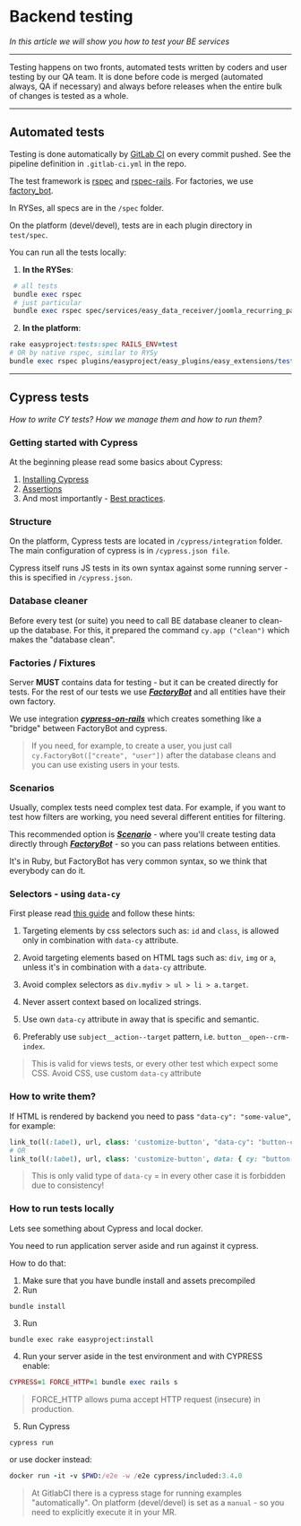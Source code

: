 # Backend testing

*In this article we will show you how to test your BE services*

---

Testing happens on two fronts, automated tests written by coders and user testing by our QA team. It is done before code is merged (automated always, QA if necessary) and always before releases when the entire bulk of changes is tested as a whole.

---

## Automated tests

Testing is done automatically by [GitLab CI](https://docs.gitlab.com/ce/ci/) on every commit pushed. See the pipeline definition in `.gitlab-ci.yml` in the repo.

The test framework is [rspec](https://github.com/rspec/rspec) and [rspec-rails](https://github.com/rspec/rspec-rails). For factories, we use [factory_bot](https://github.com/thoughtbot/factory_bot).

In RYSes, all specs are in the `/spec` folder.

On the platform (devel/devel), tests are in each plugin directory in `test/spec`.

You can run all the tests locally:

1. **In the RYSes**:

```ruby
 # all tests
 bundle exec rspec
 # just particular
 bundle exec rspec spec/services/easy_data_receiver/joomla_recurring_payment_service_spec.rb
```

2. **In the platform**:

```ruby
rake easyproject:tests:spec RAILS_ENV=test
# OR by native rspec, similar to RYSy
bundle exec rspec plugins/easyproject/easy_plugins/easy_extensions/test/spec/models/user_spec.rb
```

---

## Cypress tests

*How to write CY tests? How we manage them and how to run them?*

### Getting started with Cypress
At the beginning please read some basics about Cypress:

1. [Installing Cypress](https://docs.cypress.io/guides/getting-started/installing-cypress) 
2. [Assertions](https://docs.cypress.io/guides/references/assertions)
3. And most importantly - [Best practices](https://docs.cypress.io/guides/references/best-practices). 

### Structure

On the platform, Cypress tests are located in `/cypress/integration` folder. The main configuration of cypress is in `/cypress.json file`.

Cypress itself runs JS tests in its own syntax against some running server - this is specified in `/cypress.json`.

### Database cleaner

Before every test (or suite) you need to call BE database cleaner to clean-up the database. For this, it prepared the command `cy.app ("clean")` which makes the "database clean".

### Factories / Fixtures

Server **MUST** contains data for testing - but it can be created directly for tests.
For the rest of our tests we use [***FactoryBot***](https://github.com/thoughtbot/factory_bot) and all entities have their own factory.

We use integration [***cypress-on-rails***](https://github.com/shakacode/cypress-on-rails) which creates something like a "bridge" between FactoryBot and cypress.

> If you need, for example, to create a user, you just call `cy.FactoryBot(["create", "user"])` after the database cleans and you can use existing users in your tests.

### Scenarios

Usually, complex tests need complex test data. For example, if you want to test how filters are working, you need several different entities for filtering. 

This recommended option is [***Scenario***](https://github.com/shakacode/cypress-on-rails#example-of-using-scenarios) - where you'll create testing data directly through [***FactoryBot***](https://github.com/thoughtbot/factory_bot) - so you can pass relations between entities.

It's in Ruby, but FactoryBot has very common syntax, so we think that everybody can do it.

### Selectors - using `data-cy`

First please read [this guide](https://docs.cypress.io/guides/references/best-practices) and follow these hints: 

1. Targeting elements by css selectors such as: `id` and `class`, is allowed only in combination with `data-cy` attribute. 

2. Avoid targeting elements based on HTML tags such as: `div`, `img` or `a`, unless it's in combination with a `data-cy` attribute.

3. Avoid complex selectors as `div.mydiv > ul > li > a.target`.

4. Never assert context based on localized strings.

5. Use own `data-cy` attribute in away that is specific and semantic.

6. Preferably use `subject__action--target` pattern, i.e. `button__open--crm-index`.

<!-- theme: danger -->
>This is valid for views tests, or every other test which expect some CSS. Avoid CSS, use custom `data-cy` attribute 

### How to write them?

If HTML is rendered by backend you need to pass `"data-cy": "some-value"`, for example:

```ruby
link_to(l(:label), url, class: 'customize-button', "data-cy": "button-customize_page")
# OR
link_to(l(:label), url, class: 'customize-button', data: { cy: "button-customize_page" })
```
<!-- theme: warning -->
>This is only valid type of `data-cy` = in every other case it is forbidden due to consistency!

### How to run tests locally

Lets see something about Cypress and local docker.

You need to run application server aside and run against it cypress.
 
How to do that:
1. Make sure that you have bundle install and assets precompiled
2. Run
```
bundle install
```
3. Run
```
bundle exec rake easyproject:install
```
4. Run your server aside in the test environment and with CYPRESS enable:

```ruby
CYPRESS=1 FORCE_HTTP=1 bundle exec rails s
```

> FORCE_HTTP allows puma accept HTTP request (insecure) in production.

5. Run Cypress
```ruby
cypress run
```
or use docker instead:

```ruby
docker run -it -v $PWD:/e2e -w /e2e cypress/included:3.4.0
```

> At GitlabCI there is a cypress stage for running examples "automatically". On platform
> (devel/devel) is set as a `manual` - so you need to explicitly execute it in your MR.



